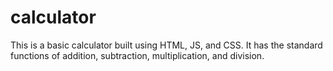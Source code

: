 # calculator
This is a basic calculator built using HTML, JS, and CSS. It has the standard functions of addition, subtraction, multiplication, and division.
